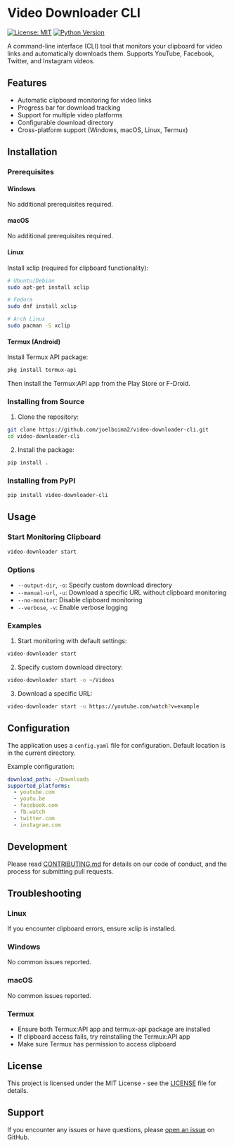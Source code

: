 # Video Downloader CLI

[![License: MIT](https://img.shields.io/badge/License-MIT-yellow.svg)](https://opensource.org/licenses/MIT)
[![Python Version](https://img.shields.io/badge/python-3.11+-blue.svg)](https://www.python.org/downloads/)

A command-line interface (CLI) tool that monitors your clipboard for video links and automatically downloads them. Supports YouTube, Facebook, Twitter, and Instagram videos.

## Features

- Automatic clipboard monitoring for video links
- Progress bar for download tracking
- Support for multiple video platforms
- Configurable download directory
- Cross-platform support (Windows, macOS, Linux, Termux)

## Installation

### Prerequisites

#### Windows
No additional prerequisites required.

#### macOS
No additional prerequisites required.

#### Linux
Install xclip (required for clipboard functionality):
```bash
# Ubuntu/Debian
sudo apt-get install xclip

# Fedora
sudo dnf install xclip

# Arch Linux
sudo pacman -S xclip
```

#### Termux (Android)
Install Termux API package:
```bash
pkg install termux-api
```
Then install the Termux:API app from the Play Store or F-Droid.

### Installing from Source

1. Clone the repository:
```bash
git clone https://github.com/joelboima2/video-downloader-cli.git
cd video-downloader-cli
```

2. Install the package:
```bash
pip install .
```

### Installing from PyPI
```bash
pip install video-downloader-cli
```

## Usage

### Start Monitoring Clipboard
```bash
video-downloader start
```

### Options
- `--output-dir`, `-o`: Specify custom download directory
- `--manual-url`, `-u`: Download a specific URL without clipboard monitoring
- `--no-monitor`: Disable clipboard monitoring
- `--verbose`, `-v`: Enable verbose logging

### Examples

1. Start monitoring with default settings:
```bash
video-downloader start
```

2. Specify custom download directory:
```bash
video-downloader start -o ~/Videos
```

3. Download a specific URL:
```bash
video-downloader start -u https://youtube.com/watch?v=example
```

## Configuration

The application uses a `config.yaml` file for configuration. Default location is in the current directory.

Example configuration:
```yaml
download_path: ~/Downloads
supported_platforms:
  - youtube.com
  - youtu.be
  - facebook.com
  - fb.watch
  - twitter.com
  - instagram.com
```

## Development

Please read [CONTRIBUTING.md](CONTRIBUTING.md) for details on our code of conduct, and the process for submitting pull requests.

## Troubleshooting

### Linux
If you encounter clipboard errors, ensure xclip is installed.

### Windows
No common issues reported.

### macOS
No common issues reported.

### Termux
- Ensure both Termux:API app and termux-api package are installed
- If clipboard access fails, try reinstalling the Termux:API app
- Make sure Termux has permission to access clipboard

## License

This project is licensed under the MIT License - see the [LICENSE](LICENSE) file for details.

## Support

If you encounter any issues or have questions, please [open an issue](https://github.com/joelboima2/video-downloader-cli/issues) on GitHub.